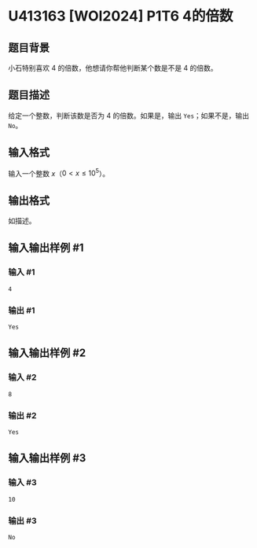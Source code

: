 # U413163 [WOI2024] P1T6 4的倍数

## 题目背景

小石特别喜欢 $4$ 的倍数，他想请你帮他判断某个数是不是 $4$ 的倍数。

## 题目描述

给定一个整数，判断该数是否为 $4$ 的倍数。如果是，输出 `Yes`；如果不是，输出 `No`。

## 输入格式

输入一个整数 $x$（$0 < x \le 10^5$）。

## 输出格式

如描述。

## 输入输出样例 #1

### 输入 #1

```
4
```

### 输出 #1

```
Yes
```

## 输入输出样例 #2

### 输入 #2

```
8
```

### 输出 #2

```
Yes
```

## 输入输出样例 #3

### 输入 #3

```
10
```

### 输出 #3

```
No
```
